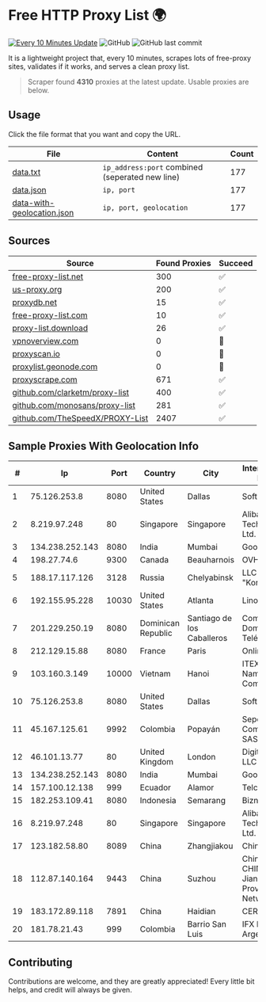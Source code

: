 
# Free HTTP Proxy List 🌍

[![Every 10 Minutes Update](https://github.com/mertguvencli/http-proxy-list/actions/workflows/main.yml/badge.svg?branch=main)](https://github.com/mertguvencli/http-proxy-list/actions/workflows/main.yml)
![GitHub](https://img.shields.io/github/license/mertguvencli/http-proxy-list)
![GitHub last commit](https://img.shields.io/github/last-commit/mertguvencli/http-proxy-list)

It is a lightweight project that, every 10 minutes, scrapes lots of free-proxy sites, validates if it works, and serves a clean proxy list.


> Scraper found **4310** proxies at the latest update. Usable proxies are below.

## Usage

Click the file format that you want and copy the URL.


|File|Content|Count|
|----|-------|-----|
|[data.txt](https://raw.githubusercontent.com/mertguvencli/http-proxy-list/main/proxy-list/data.txt)|`ip_address:port` combined (seperated new line)|177|
|[data.json](https://raw.githubusercontent.com/mertguvencli/http-proxy-list/main/proxy-list/data.json)|`ip, port`|177|
|[data-with-geolocation.json](https://raw.githubusercontent.com/mertguvencli/http-proxy-list/main/proxy-list/data-with-geolocation.json)|`ip, port, geolocation`|177|

## Sources

|Source|Found Proxies|Succeed|
|------|-------------|-------|
|[free-proxy-list.net](https://free-proxy-list.net)|300|✅|
|[us-proxy.org](https://www.us-proxy.org)|200|✅|
|[proxydb.net](http://proxydb.net)|15|✅|
|[free-proxy-list.com](https://free-proxy-list.com/?page=&port=&type%5B%5D=http&type%5B%5D=https&up_time=0&search=Search)|10|✅|
|[proxy-list.download](https://www.proxy-list.download/HTTP)|26|✅|
|[vpnoverview.com](https://vpnoverview.com/privacy/anonymous-browsing/free-proxy-servers)|0|🚫|
|[proxyscan.io](https://www.proxyscan.io)|0|🚫|
|[proxylist.geonode.com](https://proxylist.geonode.com/api/proxy-list?limit=300&page=1&sort_by=lastChecked&sort_type=desc&protocols=http,https)|0|🚫|
|[proxyscrape.com](https://api.proxyscrape.com/v2/?request=displayproxies&protocol=http&timeout=10000&country=all&ssl=all&anonymity=all)|671|✅|
|[github.com/clarketm/proxy-list](https://raw.githubusercontent.com/clarketm/proxy-list/master/proxy-list-raw.txt)|400|✅|
|[github.com/monosans/proxy-list](https://raw.githubusercontent.com/monosans/proxy-list/main/proxies/http.txt)|281|✅|
|[github.com/TheSpeedX/PROXY-List](https://raw.githubusercontent.com/TheSpeedX/PROXY-List/master/http.txt)|2407|✅|


## Sample Proxies With Geolocation Info

|#|Ip|Port|Country|City|Internet Service Provider|
|-|--|----|-------|----|-------------------------|
|1|75.126.253.8|8080|United States|Dallas|SoftLayer|
|2|8.219.97.248|80|Singapore|Singapore|Alibaba (US) Technology Co., Ltd.|
|3|134.238.252.143|8080|India|Mumbai|Google LLC|
|4|198.27.74.6|9300|Canada|Beauharnois|OVH SAS|
|5|188.17.117.126|3128|Russia|Chelyabinsk|LLC "KomTehCentr"|
|6|192.155.95.228|10030|United States|Atlanta|Linode, LLC|
|7|201.229.250.19|8080|Dominican Republic|Santiago de los Caballeros|Compañía Dominicana de Teléfonos S. A.|
|8|212.129.15.88|8080|France|Paris|Online SAS|
|9|103.160.3.149|10000|Vietnam|Hanoi|ITEXPERT Viet Nam Joint Stock Company|
|10|75.126.253.8|8080|United States|Dallas|SoftLayer|
|11|45.167.125.61|9992|Colombia|Popayán|Sepcom Comunicaciones SAS|
|12|46.101.13.77|80|United Kingdom|London|DigitalOcean, LLC|
|13|134.238.252.143|8080|India|Mumbai|Google LLC|
|14|157.100.12.138|999|Ecuador|Alamor|Telconet S.A|
|15|182.253.109.41|8080|Indonesia|Semarang|Biznet Metronet|
|16|8.219.97.248|80|Singapore|Singapore|Alibaba (US) Technology Co., Ltd.|
|17|123.182.58.80|8089|China|Zhangjiakou|Chinanet|
|18|112.87.140.164|9443|China|Suzhou|China Unicom CHINA169 Jiangsu Province Network|
|19|183.172.89.118|7891|China|Haidian|CERNET|
|20|181.78.21.43|999|Colombia|Barrio San Luis|IFX Networks Argentina S.R.L|



## Contributing

Contributions are welcome, and they are greatly appreciated! Every
little bit helps, and credit will always be given.

